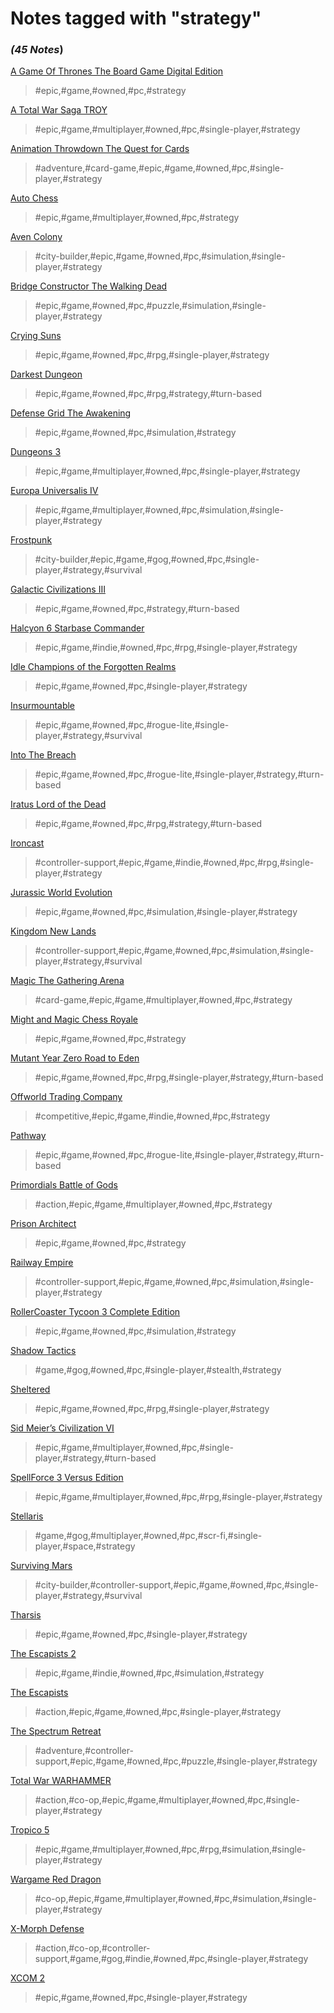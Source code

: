 # Notes tagged with "strategy"

### _(45 Notes_)

[A Game Of Thrones The Board Game Digital Edition](./../A%20Game%20Of%20Thrones%20The%20Board%20Game%20Digital%20Edition.html)
> #epic,#game,#owned,#pc,#strategy

[A Total War Saga TROY](./../A%20Total%20War%20Saga%20TROY.html)
> #epic,#game,#multiplayer,#owned,#pc,#single-player,#strategy

[Animation Throwdown The Quest for Cards](./../Animation%20Throwdown%20The%20Quest%20for%20Cards.html)
> #adventure,#card-game,#epic,#game,#owned,#pc,#single-player,#strategy

[Auto Chess](./../Auto%20Chess.html)
> #epic,#game,#multiplayer,#owned,#pc,#strategy

[Aven Colony](./../Aven%20Colony.html)
> #city-builder,#epic,#game,#owned,#pc,#simulation,#single-player,#strategy

[Bridge Constructor The Walking Dead](./../Bridge%20Constructor%20The%20Walking%20Dead.html)
> #epic,#game,#owned,#pc,#puzzle,#simulation,#single-player,#strategy

[Crying Suns](./../Crying%20Suns.html)
> #epic,#game,#owned,#pc,#rpg,#single-player,#strategy

[Darkest Dungeon](./../Darkest%20Dungeon.html)
> #epic,#game,#owned,#pc,#rpg,#strategy,#turn-based

[Defense Grid The Awakening](./../Defense%20Grid%20The%20Awakening.html)
> #epic,#game,#owned,#pc,#simulation,#strategy

[Dungeons 3](./../Dungeons%203.html)
> #epic,#game,#multiplayer,#owned,#pc,#single-player,#strategy

[Europa Universalis IV](./../Europa%20Universalis%20IV.html)
> #epic,#game,#multiplayer,#owned,#pc,#simulation,#single-player,#strategy

[Frostpunk](./../Frostpunk.html)
> #city-builder,#epic,#game,#gog,#owned,#pc,#single-player,#strategy,#survival

[Galactic Civilizations III](./../Galactic%20Civilizations%20III.html)
> #epic,#game,#owned,#pc,#strategy,#turn-based

[Halcyon 6 Starbase Commander](./../Halcyon%206%20Starbase%20Commander.html)
> #epic,#game,#indie,#owned,#pc,#rpg,#single-player,#strategy

[Idle Champions of the Forgotten Realms](./../Idle%20Champions%20of%20the%20Forgotten%20Realms.html)
> #epic,#game,#owned,#pc,#single-player,#strategy

[Insurmountable](./../Insurmountable.html)
> #epic,#game,#owned,#pc,#rogue-lite,#single-player,#strategy,#survival

[Into The Breach](./../Into%20The%20Breach.html)
> #epic,#game,#owned,#pc,#rogue-lite,#single-player,#strategy,#turn-based

[Iratus Lord of the Dead](./../Iratus%20Lord%20of%20the%20Dead.html)
> #epic,#game,#owned,#pc,#rpg,#strategy,#turn-based

[Ironcast](./../Ironcast.html)
> #controller-support,#epic,#game,#indie,#owned,#pc,#rpg,#single-player,#strategy

[Jurassic World Evolution](./../Jurassic%20World%20Evolution.html)
> #epic,#game,#owned,#pc,#simulation,#single-player,#strategy

[Kingdom New Lands](./../Kingdom%20New%20Lands.html)
> #controller-support,#epic,#game,#owned,#pc,#simulation,#single-player,#strategy,#survival

[Magic The Gathering Arena](./../Magic%20The%20Gathering%20Arena.html)
> #card-game,#epic,#game,#multiplayer,#owned,#pc,#strategy

[Might and Magic Chess Royale](./../Might%20and%20Magic%20Chess%20Royale.html)
> #epic,#game,#owned,#pc,#strategy

[Mutant Year Zero Road to Eden](./../Mutant%20Year%20Zero%20Road%20to%20Eden.html)
> #epic,#game,#owned,#pc,#rpg,#single-player,#strategy,#turn-based

[Offworld Trading Company](./../Offworld%20Trading%20Company.html)
> #competitive,#epic,#game,#indie,#owned,#pc,#strategy

[Pathway](./../Pathway.html)
> #epic,#game,#owned,#pc,#rogue-lite,#single-player,#strategy,#turn-based

[Primordials Battle of Gods](./../Primordials%20Battle%20of%20Gods.html)
> #action,#epic,#game,#multiplayer,#owned,#pc,#strategy

[Prison Architect](./../Prison%20Architect.html)
> #epic,#game,#owned,#pc,#strategy

[Railway Empire](./../Railway%20Empire.html)
> #controller-support,#epic,#game,#owned,#pc,#simulation,#single-player,#strategy

[RollerCoaster Tycoon 3 Complete Edition](./../RollerCoaster%20Tycoon%203%20Complete%20Edition.html)
> #epic,#game,#owned,#pc,#simulation,#strategy

[Shadow Tactics](./../Shadow%20Tactics.html)
> #game,#gog,#owned,#pc,#single-player,#stealth,#strategy

[Sheltered](./../Sheltered.html)
> #epic,#game,#owned,#pc,#rpg,#single-player,#strategy

[Sid Meier’s Civilization VI](./../Sid%20Meier’s%20Civilization%20VI.html)
> #epic,#game,#multiplayer,#owned,#pc,#single-player,#strategy,#turn-based

[SpellForce 3 Versus Edition](./../SpellForce%203%20Versus%20Edition.html)
> #epic,#game,#multiplayer,#owned,#pc,#rpg,#single-player,#strategy

[Stellaris](./../Stellaris.html)
> #game,#gog,#multiplayer,#owned,#pc,#scr-fi,#single-player,#space,#strategy

[Surviving Mars](./../Surviving%20Mars.html)
> #city-builder,#controller-support,#epic,#game,#owned,#pc,#single-player,#strategy,#survival

[Tharsis](./../Tharsis.html)
> #epic,#game,#owned,#pc,#single-player,#strategy

[The Escapists 2](./../The%20Escapists%202.html)
> #epic,#game,#indie,#owned,#pc,#simulation,#strategy

[The Escapists](./../The%20Escapists.html)
> #action,#epic,#game,#owned,#pc,#single-player,#strategy

[The Spectrum Retreat](./../The%20Spectrum%20Retreat.html)
> #adventure,#controller-support,#epic,#game,#owned,#pc,#puzzle,#single-player,#strategy

[Total War WARHAMMER](./../Total%20War%20WARHAMMER.html)
> #action,#co-op,#epic,#game,#multiplayer,#owned,#pc,#single-player,#strategy

[Tropico 5](./../Tropico%205.html)
> #epic,#game,#multiplayer,#owned,#pc,#rpg,#simulation,#single-player,#strategy

[Wargame Red Dragon](./../Wargame%20Red%20Dragon.html)
> #co-op,#epic,#game,#multiplayer,#owned,#pc,#simulation,#single-player,#strategy

[X-Morph Defense](./../X-Morph%20Defense.html)
> #action,#co-op,#controller-support,#game,#gog,#indie,#owned,#pc,#single-player,#strategy

[XCOM 2](./../XCOM%202.html)
> #epic,#game,#owned,#pc,#single-player,#strategy


